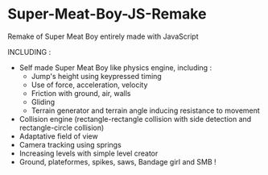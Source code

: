 # Super-Meat-Boy-JS-Remake

Remake of Super Meat Boy entirely made with JavaScript

INCLUDING :
  - Self made Super Meat Boy like physics engine, including :
    - Jump's height using keypressed timing
    - Use of force, acceleration, velocity
    - Friction with ground, air, walls
    - Gliding
    - Terrain generator and terrain angle inducing resistance to movement
  - Collision engine (rectangle-rectangle collision with side detection and rectangle-circle collision)
  - Adaptative field of view
  - Camera tracking using springs
  - Increasing levels with simple level creator
  - Ground, plateformes, spikes, saws, Bandage girl and SMB !